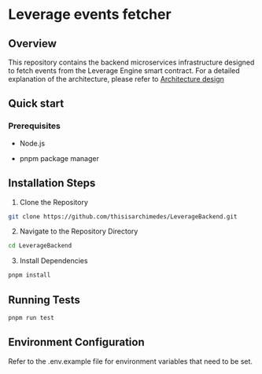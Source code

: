 # Leverage events fetcher


## Overview

This repository contains the backend microservices infrastructure designed to fetch events from the Leverage Engine smart contract. For a detailed explanation of the architecture, please refer to [Architecture design](https://www.notion.so/archimedesfi/Architectural-Proposal-for-Event-Processing-Micro-Service-327458f8dfec462c87758fbd509ef314)

## Quick start

### Prerequisites

+ Node.js

+ pnpm package manager

## Installation Steps

1. Clone the Repository
```sh
git clone https://github.com/thisisarchimedes/LeverageBackend.git
```

2. Navigate to the Repository Directory
```sh
cd LeverageBackend
```

3. Install Dependencies
```sh
pnpm install
```
## Running Tests
```sh
pnpm run test
```

## Environment Configuration
Refer to the .env.example file for environment variables that need to be set.
